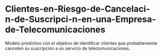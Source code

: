 # Clientes-en-Riesgo-de-Cancelaci-n-de-Suscripci-n-en-una-Empresa-de-Telecomunicaciones
Modelo predictivo con el objetivo de identificar clientes que probablemente cancelen su suscripción a un servicio de telecomunicaciones.
